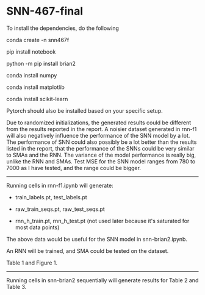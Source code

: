 # SNN-467-final



To install the dependencies, do the following

conda create -n snn467f

pip install notebook

python -m pip install brian2

conda install numpy 

conda install matplotlib 

conda install scikit-learn



Pytorch should also be installed based on your specific setup. 



Due to randomized initializations, the generated results could be different from the results reported in the report. A noisier dataset generated in rnn-f1 will also negatively influence the performance of the SNN model by a lot. The performance of SNN could also possibly be a lot better than the results listed in the report, that the performance of the SNNs could be very similar to SMAs and the RNN. The variance of the model performance is really big, unlike the RNN and SMAs. Test MSE for the SNN model ranges from 780 to 7000 as I have tested, and the range could be bigger. 

---

Running cells in rnn-f1.ipynb will generate:

- train_labels.pt, test_labels.pt

- raw_train_seqs.pt, raw_test_seqs.pt
- rnn_h_train.pt, rnn_h_test.pt (not used later because it's saturated for most data points)

The above data would be useful for the SNN model in snn-brian2.ipynb. 

An RNN will be trained, and SMA could be tested on the dataset. 

Table 1 and Figure 1. 

---

Running cells in snn-brian2 sequentially will generate results for Table 2 and Table 3.

